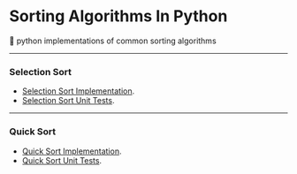 # Sorting Algorithms In Python
:snake: python implementations of common sorting algorithms

-----

### Selection Sort

 * [Selection Sort Implementation](/algorithms/selection_sort.py).
 * [Selection Sort Unit Tests](/tests/test_selection_sort.py).

-----

### Quick Sort

 * [Quick Sort Implementation](/algorithms/quick_sort.py).
 * [Quick Sort Unit Tests](/tests/test_quick_sort.py).


